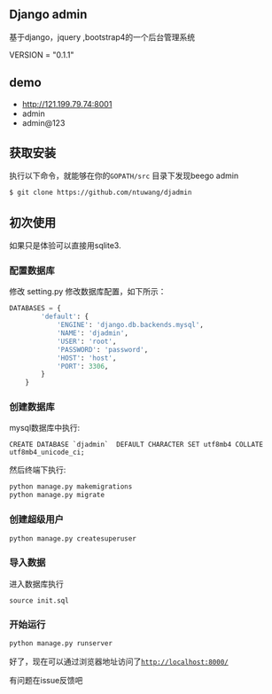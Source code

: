 ## Django admin

基于django，jquery ,bootstrap4的一个后台管理系统

VERSION = "0.1.1"

## demo
* http://121.199.79.74:8001
* admin   
* admin@123

## 获取安装

执行以下命令，就能够在你的`GOPATH/src` 目录下发现beego admin
```bash
$ git clone https://github.com/ntuwang/djadmin
```

## 初次使用
如果只是体验可以直接用sqlite3.
### 配置数据库

修改 setting.py 修改数据库配置，如下所示：
```python
DATABASES = {
        'default': {
            'ENGINE': 'django.db.backends.mysql',
            'NAME': 'djadmin',
            'USER': 'root',
            'PASSWORD': 'password',
            'HOST': 'host',
            'PORT': 3306,
        }
    }
```
### 创建数据库
mysql数据库中执行:
```mysql
CREATE DATABASE `djadmin`  DEFAULT CHARACTER SET utf8mb4 COLLATE utf8mb4_unicode_ci;
```
然后终端下执行:
```bash
python manage.py makemigrations
python manage.py migrate
```
### 创建超级用户

```bash
python manage.py createsuperuser
```

### 导入数据
进入数据库执行
```
source init.sql
```
### 开始运行
```bash
python manage.py runserver
```

好了，现在可以通过浏览器地址访问了[`http://localhost:8000/`](http://localhost:8080/)

有问题在issue反馈吧